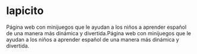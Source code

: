 # lapicito
Página web con minijuegos que le ayudan a los niños a aprender español de una manera más dinámica y divertida.Página web con minijuegos que le ayudan a los niños a aprender español de una manera más dinámica y divertida.
